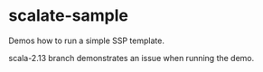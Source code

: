 # scalate-sample

Demos how to run a simple SSP template.

scala-2.13 branch demonstrates an issue when running the demo.
